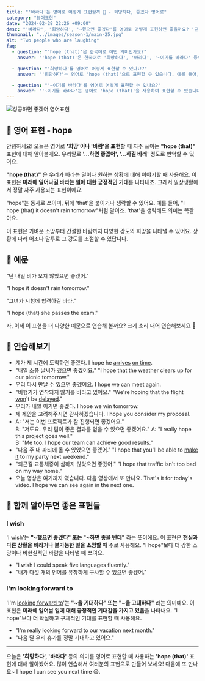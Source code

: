 ```yaml
---
title: "'바라다'는 영어로 어떻게 표현할까 🌈 - 희망하다, 좋겠다 영어로"
category: "영어표현"
date: "2024-02-28 22:26 +09:00"
desc: "'바라다', '희망하다', '~했으면 좋겠다'를 영어로 어떻게 표현하면 좋을까요? '곧 만날 수 있으면 좋겠어', '모든 게 잘 풀리길 바래' 등을 영어로 표현하는 법을 배워봅시다."
thumbnail: "../images/season-1/main-25.jpg"
alt: "Two people who are laughing"
faq:
  - question: "'hope (that)'은 한국어로 어떤 의미인가요?"
    answer: "'hope (that)'은 한국어로 '희망하다', '바라다', '~이기를 바라다' 등으로 번역됩니다. 미래에 일어나기를 바라는 일이나 상황에 대해 긍정적인 기대를 표현할 때 사용합니다."

  - question: "'희망하다'를 영어로 어떻게 표현할 수 있나요?"
    answer: "'희망하다'는 영어로 'hope (that)'으로 표현할 수 있습니다. 예를 들어, '나는 내일 날씨가 좋기를 희망해'는 'I hope (that) the weather will be nice tomorrow'로 말할 수 있습니다."

  - question: "'~이기를 바라다'를 영어로 어떻게 표현할 수 있나요?"
    answer: "'~이기를 바라다'는 영어로 'hope (that)'을 사용하여 표현할 수 있습니다. 예를 들어, '그가 시험에 합격하기를 바라'는 'I hope (that) he passes the exam'으로 말할 수 있습니다."
---
```


![성공하면 좋겠어 영어표현](../images/season-1/main-25.jpg)

## 🌟 영어 표현 - hope

안녕하세요! 오늘은 영어로 **'희망'이나 '바람'을 표현**할 때 자주 쓰이는 **"hope (that)"** 표현에 대해 알아볼게요. 우리말로 **'...하면 좋겠어', '...하길 바래'** 정도로 번역할 수 있어요.

**"hope (that)"** 은 우리가 바라는 일이나 원하는 상황에 대해 이야기할 때 사용해요. 이 표현은 **미래에 일어나길 바라는 일에 대한 긍정적인 기대**를 나타내죠. 그래서 일상생활에서 정말 자주 사용되는 표현이에요.

"hope"는 동사로 쓰이며, 뒤에 'that'을 붙이거나 생략할 수 있어요. 예를 들어, "I hope (that) it doesn't rain tomorrow"처럼 말이죠. 'that'을 생략해도 의미는 똑같아요.

이 표현은 가벼운 소망부터 간절한 바람까지 다양한 강도의 희망을 나타낼 수 있어요. 상황에 따라 어조나 말투로 그 강도를 조절할 수 있답니다.

## 📖 예문

"난 내일 비가 오지 않았으면 좋겠어."

"I hope it doesn't rain tomorrow."

"그녀가 시험에 합격하길 바라."

"I hope (that) she passes the exam."

자, 이제 이 표현을 더 다양한 예문으로 연습해 볼까요? 크게 소리 내어 연습해보세요 🚀

## 💬 연습해보기

<ul data-interactive-list>
  <li data-interactive-item>
    <span data-toggler>걔가 제 시간에 도착하면 좋겠다.</span>
    <span data-answer>I hope he <a href="/blog/in-english/403.arrive/">arrives</a> <a href="/blog/vocab-1/043.on-time/">on time</a>.</span>
  </li>
  <li data-interactive-item>
    <span data-toggler>"내일 소풍 날씨가 갰으면 좋겠어요."</span>
    <span data-answer>"I hope that the weather clears up for our picnic tomorrow."</span>
  </li>
  <li data-interactive-item>
    <span data-toggler>우리 다시 만날 수 있으면 좋겠어요.</span>
    <span data-answer>I hope we can meet again.</span>
  </li>
  <li data-interactive-item>
    <span data-toggler>"비행기가 연착되지 않기를 바라고 있어요."</span>
    <span data-answer>"We're hoping that the flight <a href="/blog/in-english/456.win/">won</a>'t be <a href="/blog/in-english/338.delay/">delayed</a>."</span>
  </li>
  <li data-interactive-item>
    <span data-toggler>우리가 내일 이기면 좋겠다.</span>
    <span data-answer>I hope we win tomorrow.</span>
  </li>
  <li data-interactive-item>
    <span data-toggler>제 제안을 고려해주시면 감사하겠습니다.</span>
    <span data-answer>I hope you consider my proposal.</span>
  </li>
  <li data-interactive-item>
    <span data-toggler>A: "저는 이번 프로젝트가 잘 진행되면 좋겠어요."<br>B: "저도요. 우리 팀이 좋은 결과를 얻을 수 있으면 좋겠어요."</span>
    <span data-answer>A: "I really hope this project goes well."<br>B: "Me too. I hope our team can achieve good results."</span>
  </li>
  <li data-interactive-item>
    <span data-toggler>"다음 주 내 파티에 올 수 있었으면 좋겠어."</span>
    <span data-answer>"I hope that you'll be able to <a href="/blog/in-english/244.make-it/">make it</a> to my party next weekend."</span>
  </li>
  <li data-interactive-item>
    <span data-toggler>"퇴근길 교통체증이 심하지 않았으면 좋겠어."</span>
    <span data-answer>"I hope that traffic isn't too bad on my way home."</span>
  </li>
  <li data-interactive-item>
    <span data-toggler>오늘 영상은 여기까지 였습니다. 다음 영상에서 또 만나요.</span>
    <span data-answer>That's it for today's video. I hope we can see again in the next one.</span>
  </li>
</ul>

## 🤝 함께 알아두면 좋은 표현들

### I wish

'I wish'는 **"~했으면 좋겠다" 또는 "~하면 좋을 텐데"** 라는 뜻이에요. 이 표현은 **현실과 다른 상황을 바라거나 불가능한 일을 소망할 때** 주로 사용해요. "I hope"보다 더 강한 소망이나 비현실적인 바람을 나타낼 때 쓰여요.

- "I wish I could speak five languages fluently."
- "내가 다섯 개의 언어를 유창하게 구사할 수 있으면 좋겠어."

### I'm looking forward to

'I'm [looking forward to](/blog/in-english/224.look-forward-to/)'는 **"~을 기대하다" 또는 "~을 고대하다"** 라는 의미예요. 이 표현은 **미래에 일어날 일에 대해 긍정적인 기대감을 가지고 있음**을 나타내요. "I hope"보다 더 확실하고 구체적인 기대를 표현할 때 사용해요.

- "I'm really looking forward to our [vacation](/blog/in-english/516.vacation/) next month."
- "다음 달 우리 휴가를 정말 기대하고 있어요."

---

오늘은 **'희망하다', '바라다'** 등의 의미를 영어로 표현할 때 사용하는 **'hope (that)'** 표현에 대해 알아봤어요. 많이 연습해서 여러분의 표현으로 만들어 보세요! 다음에 또 만나요~ I hope I can see you next time 😃.
